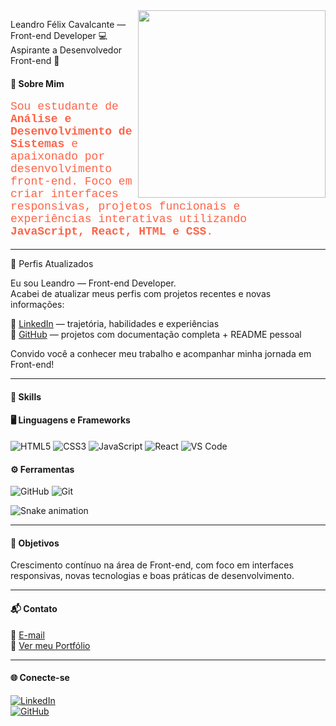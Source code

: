 <img align="right" src="https://github.com/user-attachments/assets/cowboy-male.png" width="300" height="300">

Leandro Félix Cavalcante — Front-end Developer 💻  
Aspirante a Desenvolvedor Front-end 🚀

#### 💼 Sobre Mim

<p style="color: #FF6347; font-family: 'Courier New', monospace; font-size: 18px;">
Sou estudante de <strong>Análise e Desenvolvimento de Sistemas</strong> e apaixonado por desenvolvimento front-end. Foco em criar interfaces responsivas, projetos funcionais e experiências interativas utilizando <strong>JavaScript, React, HTML e CSS</strong>.
</p>

---

🚀 Perfis Atualizados

  Eu sou Leandro — Front-end Developer.  
Acabei de atualizar meus perfis com projetos recentes e novas informações:

🔗 [LinkedIn](https://www.linkedin.com/in/leandro-felix-cavalcante-47a123348?utm_source=share&utm_campaign=share_via&utm_content=profile&utm_medium=android_app) — trajetória, habilidades e experiências  
🔗 [GitHub](https://github.com/leandrotottioficialcantor-cpu) — projetos com documentação completa + README pessoal

Convido você a conhecer meu trabalho e acompanhar minha jornada em Front-end!

---

#### 🚀 Skills

#### 🖥️ Linguagens e Frameworks

<div align="left">
  <img alt="HTML5" src="https://img.shields.io/badge/HTML5-239120?style=for-the-badge&logo=html5&logoColor=white" />
  <img alt="CSS3" src="https://img.shields.io/badge/CSS3-239120?style=for-the-badge&logo=css3&logoColor=white" />
  <img alt="JavaScript" src="https://img.shields.io/badge/JavaScript-F7DF1E?style=for-the-badge&logo=javascript&logoColor=black" />
  <img alt="React" src="https://img.shields.io/badge/React-61DAFB?style=for-the-badge&logo=react&logoColor=black" />
  <img alt="VS Code" src="https://img.shields.io/badge/VS%20Code-007ACC?style=for-the-badge&logo=visual-studio-code&logoColor=white" />
</div>

#### ⚙️ Ferramentas

<div align="left">
  <img alt="GitHub" src="https://img.shields.io/badge/GitHub-181717?style=for-the-badge&logo=github&logoColor=white" />
  <img alt="Git" src="https://img.shields.io/badge/Git-F1502F?style=for-the-badge&logo=git&logoColor=white" />
</div>

![Snake animation](https://github.com/LuigiGF/LuigiGF/blob/output/github-contribution-grid-snake.svg)

---

#### 🌱 Objetivos

Crescimento contínuo na área de Front-end, com foco em interfaces responsivas, novas tecnologias e boas práticas de desenvolvimento.

---

#### 📬 Contato

📧 [E-mail](mailto:seuemail@exemplo.com)  
📄 [Ver meu Portfólio](https://github.com/leandrotottioficialcantor-cpu)

---

#### 🌐 Conecte-se

[![LinkedIn](https://img.shields.io/badge/LinkedIn-0A66C2?style=for-the-badge&logo=linkedin&logoColor=white)](https://www.linkedin.com/in/leandro-felix-cavalcante-47a123348?utm_source=share&utm_campaign=share_via&utm_content=profile&utm_medium=android_app)  
[![GitHub](https://img.shields.io/badge/GitHub-181717?style=for-the-badge&logo=github&logoColor=white)](https://github.com/leandrotottioficialcantor-cpu)
